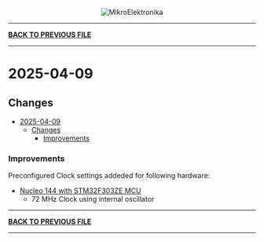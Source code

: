 
<p align="center">
  <img src="http://www.mikroe.com/img/designs/beta/logo_small.png?raw=true" alt="MikroElektronika"/>
</p>

---

**[BACK TO PREVIOUS FILE](../changelog.md)**

---

# 2025-04-09

## Changes

- [2025-04-09](#2025-04-09)
  - [Changes](#changes)
    + [Improvements](#improvements)

### Improvements

Preconfigured Clock settings addeded for following hardware:

+ [Nucleo 144 with STM32F303ZE MCU](https://www.st.com/content/st_com/en/products/evaluation-tools/product-evaluation-tools/mcu-mpu-eval-tools/stm32-mcu-mpu-eval-tools/stm32-nucleo-boards/nucleo-f303ze.html)
  + 72 MHz Clock using internal oscillator

---

**[BACK TO PREVIOUS FILE](../changelog.md)**

---
